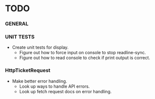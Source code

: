 # TODO

### GENERAL

### UNIT TESTS

- Create unit tests for display.
  - Figure out how to force input on console to stop readline-sync.
  - Figure out how to read console to check if print output is correct.

### HttpTicketRequest

- Make better error handling.
  - Look up ways to handle API errors.
  - Look up fetch request docs on error handling.
